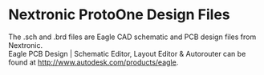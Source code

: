 #  Nextronic ProtoOne Design Files

The .sch and .brd files are Eagle CAD schematic and PCB design files from Nextronic.  
Eagle PCB Design | Schematic Editor, Layout Editor & Autorouter can be found at http://www.autodesk.com/products/eagle.

